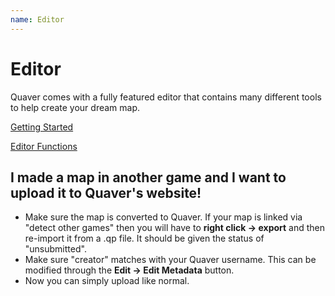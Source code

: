 ```yaml
---
name: Editor
---
```


# Editor

Quaver comes with a fully featured editor that contains many different tools to help create your dream map.

[Getting Started](/docs/Editor/Getting_started)

[Editor Functions](/docs/Editor/Editor_functions)

## I made a map in another game and I want to upload it to Quaver's website!

* Make sure the map is converted to Quaver. If your map is linked via "detect other games" then you will have to **right click -> export** and then re-import it from a .qp file. It should be given the status of "unsubmitted".
* Make sure "creator" matches with your Quaver username. This can be modified through the **Edit -> Edit Metadata** button.
* Now you can simply upload like normal.
